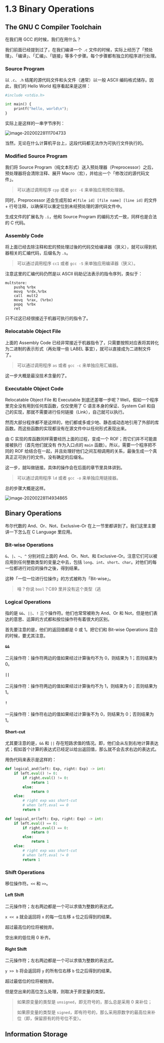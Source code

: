 # 1.3 Binary Operations

## The GNU C Compiler Toolchain

在我们用 GCC 的时候，我们在用什么？

我们前面已经提到过了，在我们编译一个 `.c` 文件的时候，实际上经历了「预处理」、「编译」、「汇编」、「链接」等多个步骤。每个步骤都有独立的程序进行处理。

### Source Program

以 `.c`、`.h` 结尾的源代码文件和头文件（通常）以一般 ASCII 编码格式储存。因此，我们的 Hello World 程序看起来是这样：

```python
#include <stdio.h>

int main() {
    printf("hello, world\n");
}
```

实际上是这样的一串字节序列：

![image-20200228111704733](1-3-bops.assets/image-20200228111704733.png)

当然，无论在什么计算机平台上，这段代码都无法作为可执行文件执行的。

### Modified Source Program

我们将 Source Program（纯文本形式）送入预处理器（Preprocessor）之后，预处理器将会清除注释、展开 Macro（宏），并给出一个「修改过的源代码文件」。

> 可以通过调用程序 `cpp` 或者 `gcc -E` 来单独应用预处理器。

同时，Preprocessor 还会生成形如 `#[file id] [file name] [line id]` 的文件 + 行号注释，以确保可以重定位到未经预处理的源代码文件中。

生成文件的扩展名为 `.i`，他和 Source Program 的编码方式一致，同样也是合法的 C 代码。

### Assembly Code

将上面已经去除注释和宏的预处理过後的代码交给编译器（狭义），就可以得到机器相关的汇编代码，后缀名为 `.s`。

> 可以通过调用程序 `cc1` 或者 `gcc -S` 来单独应用编译器（狭义）。

注意这里的汇编代码仍然是以 ASCII 码助记法表示的指令序列，类似于：

```assembly
multstore:
	pushq %rbx
	movq  %rdx,%rbx
	call  mult2
	movq  %rax, (%rbx)
	popq  %rbx
	ret
```

只不过这已经很接近于机器可执行的指令了。

### Relocatable Object File

上面的 Assembly Code 已经非常接近于机器指令了，只需要按照对应表将其转化为二进制的表示形式（再处理一些 LABEL 事宜），就可以直接成为二进制文件了。

> 可以通过调用程序 `as` 或者 `gcc -c` 来单独应用汇编器。

这一步大概是最没技术含量的了。

### Executable Object Code

Relocatable Object File 和 Executable 到底还差哪一步呢？Well，假如一个程序里完全没有用到任何库函数，仅仅使用了 C 语言本身的保证、System Call 和自己的实现，那就不需要进行任何链接（Link），自己就可以执行。

然而大部分程序都不是这样的，他们都或多或少地、静态或动态地引用了外部的库函数。而这些函数的实现都没有在源文件中以任何形式表现出来。

由 C 实现的库函数同样需要经历上面的过程，变成一个 ROF；而它们并不可能直接被执行（首先他们就没有 作为入口点的 `main` 函数）。所以，需要一个程序把不同的 ROF 给结合在一起，并且处理好他们之间互相调用的关系，最後生成一个真真正正可执行的文件。没有确定的后缀名。

这一步，就叫做链接。具体的操作会在后面的章节里具体讲到。

> 可以通过调用程序 `ld` 或者 `gcc -o` 来单独应用链接器。

总的步骤大概是这样。

![image-20200228114934865](1-3-bops.assets/image-20200228114934865.png)

## Binary Operations

布尔代数的 And、Or、Not、Exclusive-Or 在上一节里都讲到了。我们这里主要讲一下怎么在 C Language 里应用。

### Bit-wise Operations

`&`、`|`、`~`、`^` 分别对应上面的 And、Or、Not、和 Exclusive-Or。注意它们可以被应用到任何整数类型的变量之中去，包括 `long`、`int`、`short`、`char`。对他们的每一位都进行对应的操作之後，得到结果。

这种「一位一位进行位操作」的方式被称为「Bit-wise」。

> 啥？你说 `bool`？C89 里并没有这个类型（逃

### Logical Operations

指的是 `&&`、`||`、`!` 三个操作符。他们也常常被称为 And、Or 和 Not，但是他们表达的意思、运算的方式都和按位操作符有着很大的区别。

首先要注意的是，他们的返回值都是 $0$ 或 $1$。把它们和 Bit-wise Operations 混合的时候，要尤其注意。

#### `&&`

二元操作符：操作符两边的值如果经过计算後均不为 $0$，则结果为 $1$；否则结果为 $0$。

#### `||`

二元操作符：操作符两边的值如果经过计算後均不为 $1$，则结果为 $0$；否则结果为 $1$。

#### `!`

一元操作符：操作符右边的值如果经过计算後不为 $0$，则结果为 $0$；否则结果为 $1$。

#### Short-cut

尤其要注意的是，`&&` 和 `||` 存在短路求值的情况。即，他们会从左到右地计算表达式；假如首个计算的表达式已经足以给出返回值，那么就不会去求右边的表达式。

用伪代码来表示是这样的：

```python
def logical_and(left: Exp, right: Exp) -> int:
    if left.eval() != 0:
        if right.eval() != 0:
            return 1
        else:
            return 0
    else:
		# right exp was short-cut
        # when left.eval == 0
        return 0
    
def logical_or(left: Exp, right: Exp) -> int:
    if left.eval() == 0:
        if right.eval() == 0:
            return 0
        else:
            return 1
	else:
		# right exp was short-cut
        # when left.eval != 0
        return 1
```

### Shift Operations

移位操作符。`<<` 和 `>>`。

#### Left Shift

二元操作符；左右两边都是一个可以求值为整数的表达式。

`x << a` 就会返回将 `x` 的每一位左移 `a` 位之后得到的结果。

超过最高位的位将被抛弃。

空出来的低位用 $0$ 补齐。

#### Right Shift

二元操作符；左右两边都是一个可以求值为整数的表达式。

`y >> b` 将会返回将 `y` 的所有位右移 `b` 位之后得到的结果。

超过最低位的位将被抛弃。

但是空出来的高位怎么处理，则取决于原变量的类型。

> 如果原变量的类型是 `unsigned`，即无符号的，那么总是采用 $0$ 来补位；
>
> 如果原变量的类型是 `signed`，即有符号的，那么采用原数字的最高位来补位（即，保留原有的符号位不变）。

## Information Storage


